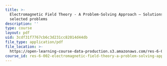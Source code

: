 ```yaml
---
title: >-
  Electromagnetic Field Theory - A Problem-Solving Approach – Solutions to
  selected problems
description: ''
type: course
layout: pdf
uid: 3cdf31f7767cb6c3d231cc82014d44db
file_type: application/pdf
file_location: >-
  https://open-learning-course-data-production.s3.amazonaws.com/res-6-002-electromagnetic-field-theory-a-problem-solving-approach-spring-2008/3cdf31f7767cb6c3d231cc82014d44db_MITRES_6_002S08_solutions.pdf
course_id: res-6-002-electromagnetic-field-theory-a-problem-solving-approach-spring-2008
---
```

